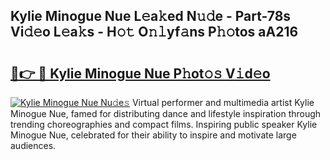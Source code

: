 ## Kylie Minogue Nue L𝚎a𝚔ed N𝚞𝚍e - Part-78s Vi𝚍𝚎o L𝚎a𝚔s - H𝚘𝚝 O𝚗𝚕yf𝚊ns P𝚑𝚘tos aA216

# <h2><a href="http://kf0h5qm.oniu.top/?m=Kylie+Minogue+Nue">🔗👉 🔴 Kylie Minogue Nue P𝚑ot𝚘𝚜 V𝚒d𝚎o</a></h2>

[![Kylie Minogue Nue Nu𝚍e𝚜](https://i.imgur.com/0qMVB7G.gif)](http://kf0h5qm.oniu.top/?m=Kylie+Minogue+Nue)
Virtual performer and multimedia artist Kylie Minogue Nue, famed for distributing dance and lifestyle inspiration through trending choreographies and compact films. Inspiring public speaker Kylie Minogue Nue, celebrated for their ability to inspire and motivate large audiences.  
